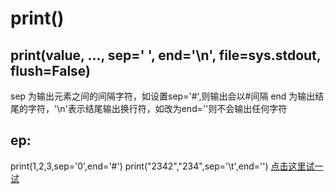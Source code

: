 # print()
## print(value, ..., sep=' ', end='\n', file=sys.stdout, flush=False)
sep 为输出元素之间的间隔字符，如设置sep='#',则输出会以#间隔
end 为输出结尾的字符，'\n'表示结尾输出换行符，如改为end=''则不会输出任何字符
## ep:
print(1,2,3,sep='0',end='#')
print("2342","234",sep='\t',end='')
[点击这里试一试](https://gyxqq-crispy-bassoon-979qvpq9jgpcpxg6.github.dev/)